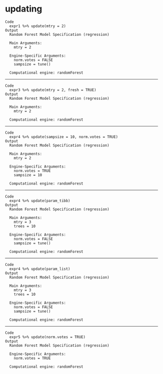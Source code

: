 # updating

    Code
      expr1 %>% update(mtry = 2)
    Output
      Random Forest Model Specification (regression)
      
      Main Arguments:
        mtry = 2
      
      Engine-Specific Arguments:
        norm.votes = FALSE
        sampsize = tune()
      
      Computational engine: randomForest 
      

---

    Code
      expr3 %>% update(mtry = 2, fresh = TRUE)
    Output
      Random Forest Model Specification (regression)
      
      Main Arguments:
        mtry = 2
      
      Computational engine: randomForest 
      

---

    Code
      expr4 %>% update(sampsize = 10, norm.votes = TRUE)
    Output
      Random Forest Model Specification (regression)
      
      Main Arguments:
        mtry = 2
      
      Engine-Specific Arguments:
        norm.votes = TRUE
        sampsize = 10
      
      Computational engine: randomForest 
      

---

    Code
      expr4 %>% update(param_tibb)
    Output
      Random Forest Model Specification (regression)
      
      Main Arguments:
        mtry = 3
        trees = 10
      
      Engine-Specific Arguments:
        norm.votes = FALSE
        sampsize = tune()
      
      Computational engine: randomForest 
      

---

    Code
      expr4 %>% update(param_list)
    Output
      Random Forest Model Specification (regression)
      
      Main Arguments:
        mtry = 3
        trees = 10
      
      Engine-Specific Arguments:
        norm.votes = FALSE
        sampsize = tune()
      
      Computational engine: randomForest 
      

---

    Code
      expr5 %>% update(norm.votes = TRUE)
    Output
      Random Forest Model Specification (regression)
      
      Engine-Specific Arguments:
        norm.votes = TRUE
      
      Computational engine: randomForest 
      

